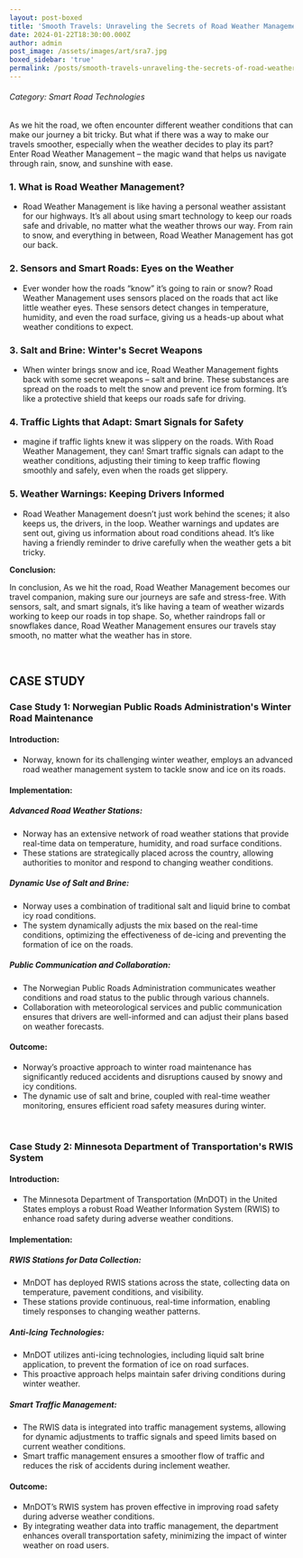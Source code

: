 ```yaml
---
layout: post-boxed
title: 'Smooth Travels: Unraveling the Secrets of Road Weather Management'
date: 2024-01-22T18:30:00.000Z
author: admin
post_image: /assets/images/art/sra7.jpg
boxed_sidebar: 'true'
permalink: /posts/smooth-travels-unraveling-the-secrets-of-road-weather-management
---
```


###### Category: Smart Road Technologies

As we hit the road, we often encounter different weather conditions that can make our journey a bit tricky. But what if there was a way to make our travels smoother, especially when the weather decides to play its part? Enter Road Weather Management – the magic wand that helps us navigate through rain, snow, and sunshine with ease.

### 1. What is Road Weather Management?

* Road Weather Management is like having a personal weather assistant for our highways. It’s all about using smart technology to keep our roads safe and drivable, no matter what the weather throws our way. From rain to snow, and everything in between, Road Weather Management has got our back.

### 2. Sensors and Smart Roads: Eyes on the Weather

* Ever wonder how the roads “know” it’s going to rain or snow? Road Weather Management uses sensors placed on the roads that act like little weather eyes. These sensors detect changes in temperature, humidity, and even the road surface, giving us a heads-up about what weather conditions to expect.

### 3. Salt and Brine: Winter's Secret Weapons

* When winter brings snow and ice, Road Weather Management fights back with some secret weapons – salt and brine. These substances are spread on the roads to melt the snow and prevent ice from forming. It’s like a protective shield that keeps our roads safe for driving.

### 4. Traffic Lights that Adapt: Smart Signals for Safety

* magine if traffic lights knew it was slippery on the roads. With Road Weather Management, they can! Smart traffic signals can adapt to the weather conditions, adjusting their timing to keep traffic flowing smoothly and safely, even when the roads get slippery.

### 5. Weather Warnings: Keeping Drivers Informed

* Road Weather Management doesn’t just work behind the scenes; it also keeps us, the drivers, in the loop. Weather warnings and updates are sent out, giving us information about road conditions ahead. It’s like having a friendly reminder to drive carefully when the weather gets a bit tricky.

<b>Conclusion:</b>

<p>

In conclusion, As we hit the road, Road Weather Management becomes our travel companion, making sure our journeys are safe and stress-free. With sensors, salt, and smart signals, it’s like having a team of weather wizards working to keep our roads in top shape. So, whether raindrops fall or snowflakes dance, Road Weather Management ensures our travels stay smooth, no matter what the weather has in store.

</p>
<br>

## CASE STUDY

### Case Study 1: Norwegian Public Roads Administration's Winter Road Maintenance

#### Introduction:

* Norway, known for its challenging winter weather, employs an advanced road weather management system to tackle snow and ice on its roads.

#### Implementation:

##### Advanced Road Weather Stations:

* Norway has an extensive network of road weather stations that provide real-time data on temperature, humidity, and road surface conditions.
* These stations are strategically placed across the country, allowing authorities to monitor and respond to changing weather conditions.

##### Dynamic Use of Salt and Brine:

* Norway uses a combination of traditional salt and liquid brine to combat icy road conditions.
* The system dynamically adjusts the mix based on the real-time conditions, optimizing the effectiveness of de-icing and preventing the formation of ice on the roads.

##### Public Communication and Collaboration:

* The Norwegian Public Roads Administration communicates weather conditions and road status to the public through various channels.
* Collaboration with meteorological services and public communication ensures that drivers are well-informed and can adjust their plans based on weather forecasts.

#### Outcome:

* Norway’s proactive approach to winter road maintenance has significantly reduced accidents and disruptions caused by snowy and icy conditions.
* The dynamic use of salt and brine, coupled with real-time weather monitoring, ensures efficient road safety measures during winter.

<br>

### Case Study 2: Minnesota Department of Transportation's RWIS System

#### Introduction:

* The Minnesota Department of Transportation (MnDOT) in the United States employs a robust Road Weather Information System (RWIS) to enhance road safety during adverse weather conditions.

#### Implementation:

##### RWIS Stations for Data Collection:

* MnDOT has deployed RWIS stations across the state, collecting data on temperature, pavement conditions, and visibility.
* These stations provide continuous, real-time information, enabling timely responses to changing weather patterns.

##### Anti-Icing Technologies:

* MnDOT utilizes anti-icing technologies, including liquid salt brine application, to prevent the formation of ice on road surfaces.
* This proactive approach helps maintain safer driving conditions during winter weather.

##### Smart Traffic Management:

* The RWIS data is integrated into traffic management systems, allowing for dynamic adjustments to traffic signals and speed limits based on current weather conditions.
* Smart traffic management ensures a smoother flow of traffic and reduces the risk of accidents during inclement weather.

#### Outcome:

* MnDOT’s RWIS system has proven effective in improving road safety during adverse weather conditions.
* By integrating weather data into traffic management, the department enhances overall transportation safety, minimizing the impact of winter weather on road users.
